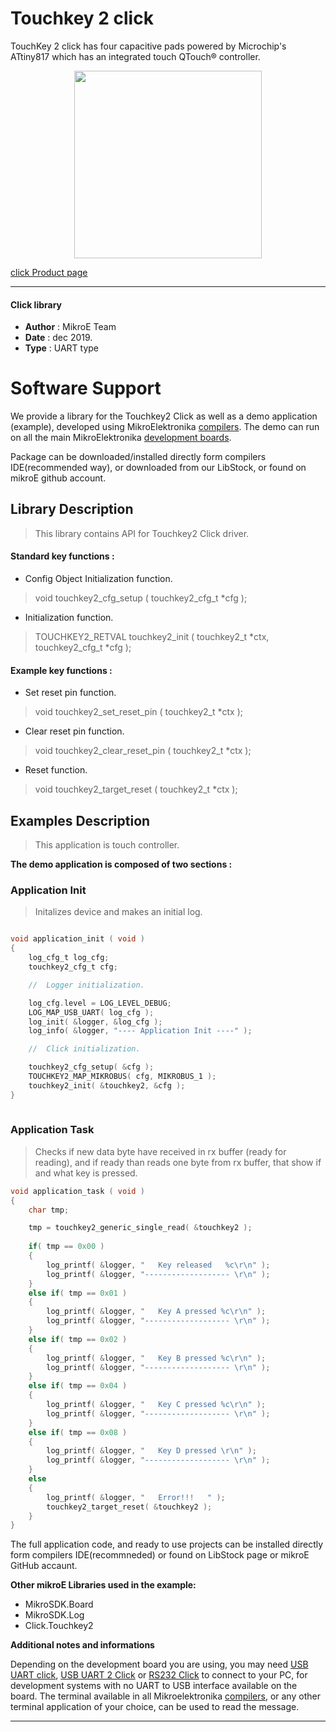 
# Touchkey 2 click

TouchKey 2 click has four capacitive pads powered by Microchip's ATtiny817 which has an integrated touch QTouch® controller.

<p align="center">
  <img src="https://download.mikroe.com/images/click_for_ide/touchkey2_click.png" height=300px>
</p>


[click Product page](https://www.mikroe.com/touchkey-2-click)

---


#### Click library 

- **Author**        : MikroE Team
- **Date**          : dec 2019.
- **Type**          : UART type


# Software Support

We provide a library for the Touchkey2 Click 
as well as a demo application (example), developed using MikroElektronika 
[compilers](https://shop.mikroe.com/compilers). 
The demo can run on all the main MikroElektronika [development boards](https://shop.mikroe.com/development-boards).

Package can be downloaded/installed directly form compilers IDE(recommended way), or downloaded from our LibStock, or found on mikroE github account. 

## Library Description

> This library contains API for Touchkey2 Click driver.

#### Standard key functions :

- Config Object Initialization function.
> void touchkey2_cfg_setup ( touchkey2_cfg_t *cfg ); 
 
- Initialization function.
> TOUCHKEY2_RETVAL touchkey2_init ( touchkey2_t *ctx, touchkey2_cfg_t *cfg );


#### Example key functions :

- Set reset pin function.
> void touchkey2_set_reset_pin ( touchkey2_t *ctx );
 
- Clear reset pin function.
> void touchkey2_clear_reset_pin ( touchkey2_t *ctx );

- Reset function.
> void touchkey2_target_reset ( touchkey2_t *ctx );

## Examples Description
 
> This application is touch controller. 

**The demo application is composed of two sections :**

### Application Init 

> Initalizes device and makes an initial log.

```c

void application_init ( void )
{
    log_cfg_t log_cfg;
    touchkey2_cfg_t cfg;

    //  Logger initialization.

    log_cfg.level = LOG_LEVEL_DEBUG;
    LOG_MAP_USB_UART( log_cfg );
    log_init( &logger, &log_cfg );
    log_info( &logger, "---- Application Init ----" );

    //  Click initialization.

    touchkey2_cfg_setup( &cfg );
    TOUCHKEY2_MAP_MIKROBUS( cfg, MIKROBUS_1 );
    touchkey2_init( &touchkey2, &cfg );
}
  
```

### Application Task

> Checks if new data byte have received in rx buffer (ready for reading),
  and if ready than reads one byte from rx buffer, that show if and what key is pressed. 

```c
void application_task ( void )
{
    char tmp;

    tmp = touchkey2_generic_single_read( &touchkey2 );
    
    if( tmp == 0x00 )
    {
        log_printf( &logger, "   Key released   %c\r\n" );
        log_printf( &logger, "------------------- \r\n" );
    }
    else if( tmp == 0x01 )
    {
        log_printf( &logger, "   Key A pressed %c\r\n" );
        log_printf( &logger, "------------------- \r\n" );
    }
    else if( tmp == 0x02 )
    {
        log_printf( &logger, "   Key B pressed %c\r\n" );
        log_printf( &logger, "------------------- \r\n" );
    }
    else if( tmp == 0x04 )
    {
        log_printf( &logger, "   Key C pressed %c\r\n" );
        log_printf( &logger, "------------------- \r\n" );
    }
    else if( tmp == 0x08 )
    {
        log_printf( &logger, "   Key D pressed \r\n" );
        log_printf( &logger, "------------------- \r\n" );
    }
    else
    {
        log_printf( &logger, "   Error!!!   " );
        touchkey2_target_reset( &touchkey2 );
    }
}
```

The full application code, and ready to use projects can be  installed directly form compilers IDE(recommneded) or found on LibStock page or mikroE GitHub accaunt.

**Other mikroE Libraries used in the example:** 

- MikroSDK.Board
- MikroSDK.Log
- Click.Touchkey2

**Additional notes and informations**

Depending on the development board you are using, you may need 
[USB UART click](https://shop.mikroe.com/usb-uart-click), 
[USB UART 2 Click](https://shop.mikroe.com/usb-uart-2-click) or 
[RS232 Click](https://shop.mikroe.com/rs232-click) to connect to your PC, for 
development systems with no UART to USB interface available on the board. The 
terminal available in all Mikroelektronika 
[compilers](https://shop.mikroe.com/compilers), or any other terminal application 
of your choice, can be used to read the message.



---
